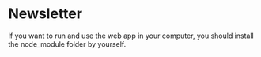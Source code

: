 # Newsletter

If you want to run and use the web app in your computer, you should install the node_module folder by yourself.
